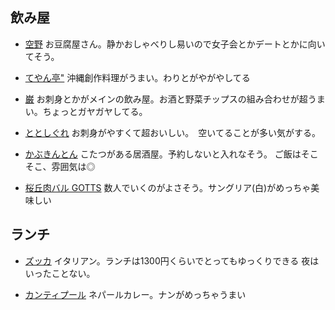 
## 飲み屋
- [空野](http://www.foodgate.net/shop_sora_shibuya.html)
お豆腐屋さん。静かおしゃべりし易いので女子会とかデートとかに向いてそう。

- [てやん亭"](http://tabelog.com/tokyo/A1303/A130301/13019206/)
沖縄創作料理がうまい。わりとがやがやしてる

- [巌](http://tabelog.com/tokyo/A1303/A130301/13014023/)
お刺身とかがメインの飲み屋。お酒と野菜チップスの組み合わせが超うまい。ちょっとガヤガヤしてる。

- [ととしぐれ](http://tabelog.com/tokyo/A1303/A130301/13139913/)
お刺身がやすくて超おいしい。　空いてることが多い気がする。

- [かぶきんとん](https://tabelog.com/tokyo/A1303/A130301/13162939/)
こたつがある居酒屋。予約しないと入れなそう。
ご飯はそこそこ、雰囲気は◎

- [桜丘肉バル GOTTS](https://tabelog.com/tokyo/A1303/A130301/13183197/)
数人でいくのがよさそう。サングリア(白)がめっちゃ美味しい


## ランチ

- [ズッカ](https://tabelog.com/tokyo/A1303/A130301/13143662/)
イタリアン。ランチは1300円くらいでとってもゆっくりできる
夜はいったことない。

- [カンティプール](https://tabelog.com/tokyo/A1303/A130301/13003357/)
ネパールカレー。ナンがめっちゃうまい

